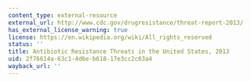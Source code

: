 ```yaml
---
content_type: external-resource
external_url: http://www.cdc.gov/drugresistance/threat-report-2013/
has_external_license_warning: true
license: https://en.wikipedia.org/wiki/All_rights_reserved
status: ''
title: Antibiotic Resistance Threats in the United States, 2013
uid: 2f76614a-63c1-4d6e-b618-17e3cc2c63a4
wayback_url: ''
---
```

